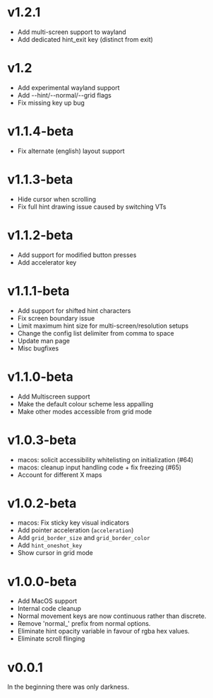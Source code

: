 # v1.2.1
 - Add multi-screen support to wayland
 - Add dedicated hint_exit key (distinct from exit)

# v1.2
 - Add experimental wayland support
 - Add --hint/--normal/--grid flags
 - Fix missing key up bug

# v1.1.4-beta
 - Fix alternate (english) layout support

# v1.1.3-beta
 - Hide cursor when scrolling
 - Fix full hint drawing issue caused by switching VTs

# v1.1.2-beta

 - Add support for modified button presses
 - Add accelerator key

# v1.1.1-beta

 - Add support for shifted hint characters
 - Fix screen boundary issue
 - Limit maximum hint size for multi-screen/resolution setups
 - Change the config list delimiter from comma to space
 - Update man page
 - Misc bugfixes

# v1.1.0-beta

 - Add Multiscreen support
 - Make the default colour scheme less appalling
 - Make other modes accessible from grid mode

# v1.0.3-beta

 - macos: solicit accessibility whitelisting on initialization (#64)
 - macos: cleanup input handling code + fix freezing (#65)
 - Account for different X maps

# v1.0.2-beta

 - macos: Fix sticky key visual indicators
 - Add pointer acceleration (`acceleration`)
 - Add `grid_border_size` and `grid_border_color`
 - Add `hint_oneshot_key`
 - Show cursor in grid mode

# v1.0.0-beta

 - Add MacOS support
 - Internal code cleanup
 - Normal movement keys are now continuous rather than discrete.
 - Remove 'normal_' prefix from normal options.
 - Eliminate hint opacity variable in favour of rgba hex values.
 - Eliminate scroll flinging

# v0.0.1

In the beginning there was only darkness.

